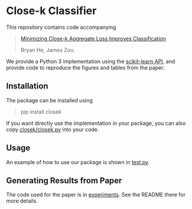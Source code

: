 Close-k Classifier
==================

This repository contains code accompanying
> [Minimizing Close-k Aggregate Loss Improves Classification](https://arxiv.org/abs/1811.00521)
>
> Bryan He, James Zou.

We provide a Python 3 implementation using the
[scikit-learn API](http://scikit-learn.org/stable/developers/contributing.html#apis-of-scikit-learn-objects),
and provide code to reproduce the figures and tables from the paper.

Installation
------------

The package can be installed using
> pip install closek

If you want directly use the implementation in your package, you can also copy
[closek/closek.py](closek/closek.py) into your code.

Usage
-----

An example of how to use our package is shown in [test.py](test.py).

Generating Results from Paper
-----------------------------

The code used for the paper is in [experiments](experiments). See the README
there for more details.

